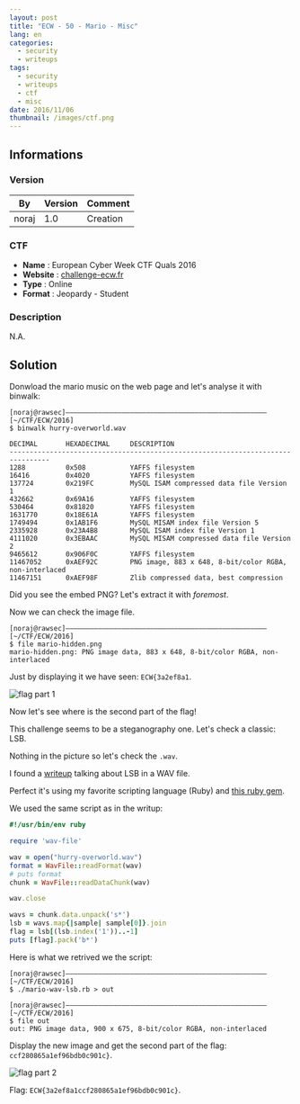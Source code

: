 ```yaml
---
layout: post
title: "ECW - 50 - Mario - Misc"
lang: en
categories:
  - security
  - writeups
tags:
  - security
  - writeups
  - ctf
  - misc
date: 2016/11/06
thumbnail: /images/ctf.png
---
```

## Informations

### Version

| By    | Version | Comment
| ---   | ---     | ---
| noraj | 1.0     | Creation

### CTF

- **Name** : European Cyber Week CTF Quals 2016
- **Website** : [challenge-ecw.fr](https://challenge-ecw.fr/)
- **Type** : Online
- **Format** : Jeopardy - Student

### Description

N.A.

## Solution

Donwload the mario music on the web page and let's analyse it with binwalk:

```
[noraj@rawsec]––––––––––––––––––––––––––––––––––––––––––––––––––[~/CTF/ECW/2016]
$ binwalk hurry-overworld.wav                                                                                                                                                                                                               

DECIMAL       HEXADECIMAL     DESCRIPTION
--------------------------------------------------------------------------------
1288          0x508           YAFFS filesystem
16416         0x4020          YAFFS filesystem
137724        0x219FC         MySQL ISAM compressed data file Version 1
432662        0x69A16         YAFFS filesystem
530464        0x81820         YAFFS filesystem
1631770       0x18E61A        YAFFS filesystem
1749494       0x1AB1F6        MySQL MISAM index file Version 5
2335928       0x23A4B8        MySQL ISAM index file Version 1
4111020       0x3EBAAC        MySQL MISAM compressed data file Version 2
9465612       0x906F0C        YAFFS filesystem
11467052      0xAEF92C        PNG image, 883 x 648, 8-bit/color RGBA, non-interlaced
11467151      0xAEF98F        Zlib compressed data, best compression
```

Did you see the embed PNG? Let's extract it with *foremost*.

Now we can check the image file.

```
[noraj@rawsec]––––––––––––––––––––––––––––––––––––––––––––––––––[~/CTF/ECW/2016]
$ file mario-hidden.png
mario-hidden.png: PNG image data, 883 x 648, 8-bit/color RGBA, non-interlaced
```

Just by displaying it we have seen: `ECW{3a2ef8a1`.

![flag part 1](http://i.imgur.com/Z8XcV5i.png)

Now let's see where is the second part of the flag!

This challenge seems to be a steganography one. Let's check a classic: LSB.

Nothing in the picture so let's check the `.wav`.

I found a [writeup](https://ethackal.github.io/2015/10/05/derbycon-ctf-wav-steganography/) talking about LSB in a WAV file.

Perfect it's using my favorite scripting language (Ruby) and [this ruby gem](https://github.com/shokai/ruby-wav-file).

We used the same script as in the writup:

```ruby
#!/usr/bin/env ruby

require 'wav-file'

wav = open("hurry-overworld.wav")
format = WavFile::readFormat(wav)
# puts format
chunk = WavFile::readDataChunk(wav)

wav.close

wavs = chunk.data.unpack('s*')
lsb = wavs.map{|sample| sample[0]}.join
flag = lsb[(lsb.index('1'))..-1]
puts [flag].pack('b*')
```

Here is what we retrived we the script:

```
[noraj@rawsec]––––––––––––––––––––––––––––––––––––––––––––––––––[~/CTF/ECW/2016]
$ ./mario-wav-lsb.rb > out

[noraj@rawsec]––––––––––––––––––––––––––––––––––––––––––––––––––[~/CTF/ECW/2016]
$ file out
out: PNG image data, 900 x 675, 8-bit/color RGBA, non-interlaced
```

Display the new image and get the second part of the flag: `ccf280865a1ef96bdb0c901c}`.

![flag part 2](http://i.imgur.com/5733RGM.png)

Flag: `ECW{3a2ef8a1ccf280865a1ef96bdb0c901c}`.
